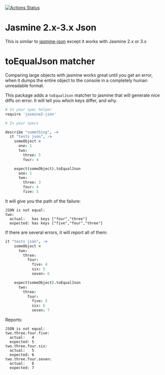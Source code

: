[![Actions Status](https://github.com/UziTech/jasmine2-json/workflows/CI/badge.svg)](https://github.com/UziTech/jasmine2-json/actions)

# Jasmine 2.x-3.x Json

This is similar to [jasmine-json](https://github.com/atom/jasmine-json) except it works with Jasmine 2.x or 3.x

# toEqualJson matcher

Comparing large objects with jasmine works great until you get an error, when it
dumps the entire object to the console in a completely human unreadable format.

This package adds a `toEqualJson` matcher to jasmine that will generate nice
diffs on error. It will tell you which keys differ, and why.

```coffee
# In your spec helper
require 'jasmine2-json'

# In your specs

describe "something", ->
  it "tests json", ->
    someObject =
      one: 1
      two:
        three: 5
        four: 4

    expect(someObject).toEqualJson
      one: 1
      two:
        three: 3
        four: 4
        five: 5
```

It will give you the path of the failure:

```
JSON is not equal:
two:
  actual:   has keys ["four","three"]
  expected: has keys ["five","four","three"]
```

If there are several errors, it will report all of them:

```coffee
it "tests json", ->
    someObject =
      two:
        three:
          four:
            five: 4
            six: 5
            seven: 6

    expect(someObject).toEqualJson
      two:
        three:
          four:
            five: 5
            six: 6
            seven: 7
```

Reports:

```
JSON is not equal:
two.three.four.five:
  actual:   4
  expected: 5
two.three.four.six:
  actual:   5
  expected: 6
two.three.four.seven:
  actual:   6
  expected: 7
```
